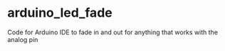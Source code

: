 # arduino_led_fade
Code for Arduino IDE to fade in and out for anything that works with the analog pin
